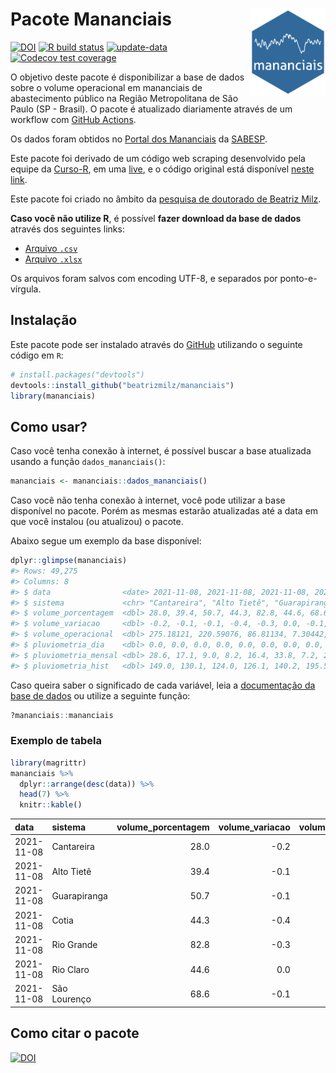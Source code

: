 
<!-- README.md is generated from README.Rmd. Please edit that file -->

# Pacote Mananciais <img src="man/figures/hexlogo.png" align="right" width = "120px"/>

<!-- badges: start -->

[![DOI](https://zenodo.org/badge/DOI/10.5281/zenodo.4733056.svg)](https://doi.org/10.5281/zenodo.4733056)
[![R build
status](https://github.com/beatrizmilz/mananciais/workflows/R-CMD-check/badge.svg)](https://github.com/beatrizmilz/mananciais/actions)
[![update-data](https://github.com/beatrizmilz/mananciais/actions/workflows/2-update_data.yaml/badge.svg)](https://github.com/beatrizmilz/mananciais/actions/workflows/2-update_data.yaml)
[![Codecov test
coverage](https://codecov.io/gh/beatrizmilz/mananciais/branch/master/graph/badge.svg)](https://codecov.io/gh/beatrizmilz/mananciais?branch=master)
<!-- badges: end -->

O objetivo deste pacote é disponibilizar a base de dados sobre o volume
operacional em mananciais de abastecimento público na Região
Metropolitana de São Paulo (SP - Brasil). O pacote é atualizado
diariamente através de um workflow com [GitHub
Actions](https://github.com/beatrizmilz/mananciais/actions).

Os dados foram obtidos no [Portal dos
Mananciais](http://mananciais.sabesp.com.br/Situacao) da
[SABESP](http://site.sabesp.com.br/site/Default.aspx).

Este pacote foi derivado de um código web scraping desenvolvido pela
equipe da [Curso-R](https://www.curso-r.com/), em uma
[live](https://youtu.be/jvZIxrMmOcQ), e o código original está
disponível [neste
link](https://github.com/curso-r/lives/blob/master/drafts/20200730_scraper_sabesp.R).

Este pacote foi criado no âmbito da [pesquisa de doutorado de Beatriz
Milz](https://beatrizmilz.github.io/tese/).

**Caso você não utilize R**, é possível **fazer download da base de
dados** através dos seguintes links:

  - [Arquivo
    `.csv`](https://github.com/beatrizmilz/mananciais/raw/master/inst/extdata/mananciais.csv)
  - [Arquivo
    `.xlsx`](https://github.com/beatrizmilz/mananciais/blob/master/inst/extdata/mananciais.xlsx?raw=true)

Os arquivos foram salvos com encoding UTF-8, e separados por
ponto-e-vírgula.

## Instalação

Este pacote pode ser instalado através do [GitHub](https://github.com/)
utilizando o seguinte código em `R`:

``` r
# install.packages("devtools")
devtools::install_github("beatrizmilz/mananciais")
library(mananciais)
```

## Como usar?

Caso você tenha conexão à internet, é possível buscar a base atualizada
usando a função `dados_mananciais()`:

``` r
mananciais <- mananciais::dados_mananciais() 
```

Caso você não tenha conexão à internet, você pode utilizar a base
disponível no pacote. Porém as mesmas estarão atualizadas até a data em
que você instalou (ou atualizou) o pacote.

Abaixo segue um exemplo da base disponível:

``` r
dplyr::glimpse(mananciais)
#> Rows: 49,275
#> Columns: 8
#> $ data                <date> 2021-11-08, 2021-11-08, 2021-11-08, 2021-11-08, 2…
#> $ sistema             <chr> "Cantareira", "Alto Tietê", "Guarapiranga", "Cotia…
#> $ volume_porcentagem  <dbl> 28.0, 39.4, 50.7, 44.3, 82.8, 44.6, 68.6, 28.2, 39…
#> $ volume_variacao     <dbl> -0.2, -0.1, -0.1, -0.4, -0.3, 0.0, -0.1, -0.1, -0.…
#> $ volume_operacional  <dbl> 275.18121, 220.59076, 86.81134, 7.30442, 92.88120,…
#> $ pluviometria_dia    <dbl> 0.0, 0.0, 0.0, 0.0, 0.0, 0.0, 0.0, 0.0, 0.0, 0.0, …
#> $ pluviometria_mensal <dbl> 28.6, 17.1, 9.0, 8.2, 16.4, 33.8, 7.2, 28.6, 17.1,…
#> $ pluviometria_hist   <dbl> 149.0, 130.1, 124.0, 126.1, 140.2, 195.5, 154.6, 1…
```

Caso queira saber o significado de cada variável, leia a [documentação
da base de
dados](https://beatrizmilz.github.io/mananciais/reference/mananciais.html)
ou utilize a seguinte função:

``` r
?mananciais::mananciais
```

### Exemplo de tabela

``` r
library(magrittr)
mananciais %>% 
  dplyr::arrange(desc(data)) %>% 
  head(7) %>%
  knitr::kable()
```

| data       | sistema      | volume\_porcentagem | volume\_variacao | volume\_operacional | pluviometria\_dia | pluviometria\_mensal | pluviometria\_hist |
| :--------- | :----------- | ------------------: | ---------------: | ------------------: | ----------------: | -------------------: | -----------------: |
| 2021-11-08 | Cantareira   |                28.0 |            \-0.2 |           275.18121 |                 0 |                 28.6 |              149.0 |
| 2021-11-08 | Alto Tietê   |                39.4 |            \-0.1 |           220.59076 |                 0 |                 17.1 |              130.1 |
| 2021-11-08 | Guarapiranga |                50.7 |            \-0.1 |            86.81134 |                 0 |                  9.0 |              124.0 |
| 2021-11-08 | Cotia        |                44.3 |            \-0.4 |             7.30442 |                 0 |                  8.2 |              126.1 |
| 2021-11-08 | Rio Grande   |                82.8 |            \-0.3 |            92.88120 |                 0 |                 16.4 |              140.2 |
| 2021-11-08 | Rio Claro    |                44.6 |              0.0 |             6.09068 |                 0 |                 33.8 |              195.5 |
| 2021-11-08 | São Lourenço |                68.6 |            \-0.1 |            60.96625 |                 0 |                  7.2 |              154.6 |

## Como citar o pacote

[![DOI](https://zenodo.org/badge/DOI/10.5281/zenodo.4733056.svg)](https://doi.org/10.5281/zenodo.4733056)
